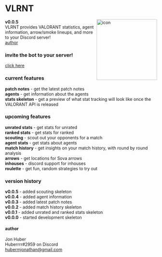 # VLRNT
**v0.0.5** <img src="https://hubermjonathan-vlrnt.herokuapp.com/icon" align="right" alt="icon" width="200px" height="200px"></br>
VLRNT provides VALORANT statistics, agent information, arrow/smoke lineups, and more to your Discord server!</br>
[author](#author)

### invite the bot to your server!
[click here](https://discordapp.com/oauth2/authorize?client_id=717125416858550322&permissions=18432&scope=bot)
### current features
**patch notes** - get the latest patch notes</br>
**agents** - get information about the agents</br>
**stats skeleton** - get a preview of what stat tracking will look like once the VALORANT API is released</br>
### upcoming features
**unrated stats** - get stats for unrated</br>
**ranked stats** - get stats for ranked</br>
**scouting** - scout out your opponents for a match</br>
**agent stats** - get stats about agents</br>
**match history** - get insights on your match history, with round by round analysis</br>
**arrows** - get locations for Sova arrows</br>
**inhouses** - discord support for inhouses</br>
**roulette** - get fun, random strategies to try out</br>
### version history
**v0.0.5** - added scouting skeleton</br>
**v0.0.4** - added agent information</br>
**v0.0.3** - added latest patch notes</br>
**v0.0.2** - added match history skeleton</br>
**v0.0.1** - added unrated and ranked stats skeleton</br>
**v0.0.0** - started development skeleton</br>
#### author
Jon Huber</br>
Huberrrr#2959 on Discord</br>
[hubermjonathan@gmail.com](mailto:hubermjonathan@gmail.com)
